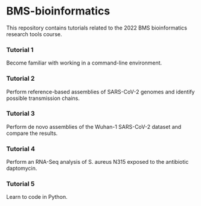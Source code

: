 # BMS-bioinformatics
This repository contains tutorials related to the 2022 BMS bioinformatics research tools course.

### Tutorial 1
Become familiar with working in a command-line environment.

### Tutorial 2
Perform reference-based assemblies of SARS-CoV-2 genomes and identify possible transmission chains.

### Tutorial 3
Perform de novo assemblies of the Wuhan-1 SARS-CoV-2 dataset and compare the results.

### Tutorial 4
Perform an RNA-Seq analysis of S. aureus N315 exposed to the antibiotic daptomycin.

### Tutorial 5
Learn to code in Python.

